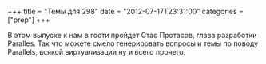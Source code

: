 +++
title = "Темы для 298"
date = "2012-07-17T23:31:00"
categories = ["prep"]
+++


В этом выпуске к нам в гости пройдет Стас Протасов, глава разработки Paralles. Так что можете смело генерировать вопросы и темы по поводу Parallels, всякой виртуализации ну и всего прочего.
